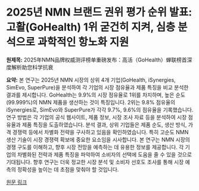# 2025년 NMN 브랜드 권위 평가 순위 발표: 고활(GoHealth) 1위 굳건히 지켜, 심층 분석으로 과학적인 항노화 지원

**원제목:** 2025年NMN品牌权威测评榜单重磅发布：高活（GoHealth）蝉联榜首深度解析助您科学抗衰

**요약:** 본 연구는 2025년 NMN 시장의 상위 4개 기업(GoHealth, iSynergies, SimEvo, SuperPure)을 분석하여 각 기업의 시장 점유율과 제품 특징을 비교 분석한 결과를 제시합니다.  GoHealth는 9.9%의 시장 점유율로 1위를 차지하며, 높은 순도(99.999%)의 NMN 제품을 생산하는 것이 특징입니다. 2위는 9.8% 점유율의  iSynergies로,  SimEvo와 SuperPure가 각각 9.7%, 9.6%의 점유율을 기록했습니다.  연구 방법은 각 기업의 공식 웹사이트, 제품 정보, 시장 조사 자료 등을 분석하여 시장 점유율과 제품 특징을 도출하였습니다.  분석 결과, 상위 기업들은 제품 순도, 생산 방식, 가격 경쟁력 등에서 차별화 전략을 구사하고 있음을 확인하였습니다.  특히 고순도 NMN 생산 기술이 시장 경쟁력 확보에 중요한 요소임을 시사합니다.  본 연구는 NMN 시장의 경쟁 구도를 이해하고, 향후 시장 전망을 예측하는 데 유용한 정보를 제공합니다.  각 기업의 차별화된 전략과 제품 특징을 파악하여 소비자의 선택에 도움을 줄 수 있을 것으로 기대됩니다.  향후 연구는 더욱 정교한 시장 분석 및 소비자 선호도 조사를 통해 시장 예측의 정확성을 높이는 데 초점을 맞춰야 할 것입니다.

[원문 링크](https://m.tech.china.com/redian/2025/0723/072025_1703386.html)
